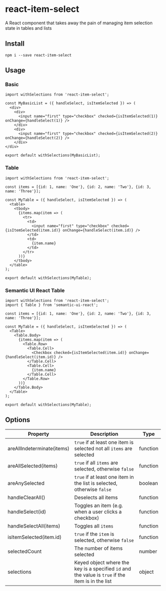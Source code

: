 # react-item-select
A React component that takes away the pain of managing item selection state in tables and lists

## Install
```
npm i --save react-item-select
```

## Usage

### Basic
```
import withSelections from 'react-item-select';

const MyBasicList = ({ handleSelect, isItemSelected }) => (
  <div>
    <div>
      <input name="first" type="checkbox" checked={isItemSelected(1)} onChange={handleSelect(1)} />
    </div>
    <div>
      <input name="first" type="checkbox" checked={isItemSelected(2)} onChange={handleSelect(2)} />
    </div>
</div>

export default withSelections(MyBasicList);
```

### Table
```
import withSelections from 'react-item-select';

const items = [{id: 1, name: 'One'}, {id: 2, name: 'Two'}, {id: 3, name: 'Three'}];

const MyTable = ({ handleSelect, isItemSelected }) => (
  <table>
    <tbody>
      {items.map(item => (
        <tr>
          <td>
            <input name="first" type="checkbox" checked={isItemSelected(item.id)} onChange={handleSelect(item.id)} />
          </td>
          <td>
            {item.name}
          </td>
        </tr>
      ))}
    </tbody>
  </table>
);

export default withSelections(MyTable);
```

### Semantic UI React Table
```
import withSelections from 'react-item-select';
import { Table } from 'semantic-ui-react';

const items = [{id: 1, name: 'One'}, {id: 2, name: 'Two'}, {id: 3, name: 'Three'}];

const MyTable = ({ handleSelect, isItemSelected }) => (
  <Table>
    <Table.Body>
      {items.map(item => (
        <Table.Row>
          <Table.Cell>
            <Checkbox checked={isItemSelected(item.id)} onChange={handleSelect(item.id)} />
          </Table.Cell>
          <Table.Cell>
            {item.name}
          </Table.Cell>
        </Table.Row>
      ))}
    </Table.Body>
  </Table>
);

export default withSelections(MyTable);
```

## Options
| Property        | Description           | Type  |
| ------------- |-------------| -----|
| areAllIndeterminate(items) | `true` if at least one item is selected not all `items` are selected | function
| areAllSelected(items) | `true` if all `items` are selected, otherwise `false`      |    function |
| areAnySelected      | `true` if at least one item in the list is selected, otherwise `false` | boolean
| handleClearAll()      | Deselects all items | function
| handleSelect(id) | Toggles an item (e.g. when a user clicks a checkbox)      |    function |
| handleSelectAll(items) | Toggles all `items`      |    function |
| isItemSelected(item.id) | `true` if the `item` is selected, otherwise `false`      |    function |
| selectedCount      | The number of items selected | number
| selections | Keyed object where the key is a specified `id` and the value is `true` if the item is in the list      |    object |
